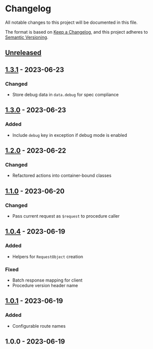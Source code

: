 # Changelog

All notable changes to this project will be documented in this file.

The format is based on [Keep a Changelog](https://keepachangelog.com/en/1.0.0/),
and this project adheres to [Semantic Versioning](https://semver.org/spec/v2.0.0.html).

<a name="unreleased"></a>
## [Unreleased]


<a name="1.3.1"></a>
## [1.3.1] - 2023-06-23
### Changed
- Store debug data in `data.debug` for spec compliance


<a name="1.3.0"></a>
## [1.3.0] - 2023-06-23
### Added
- Include `debug` key in exception if debug mode is enabled


<a name="1.2.0"></a>
## [1.2.0] - 2023-06-22
### Changed
- Refactored actions into container-bound classes


<a name="1.1.0"></a>
## [1.1.0] - 2023-06-20
### Changed
- Pass current request as `$request` to procedure caller


<a name="1.0.4"></a>
## [1.0.4] - 2023-06-19
### Added
- Helpers for `RequestObject` creation

### Fixed
- Batch response mapping for client
- Procedure version header name


<a name="1.0.1"></a>
## [1.0.1] - 2023-06-19
### Added
- Configurable route names


<a name="1.0.0"></a>
## 1.0.0 - 2023-06-19

[Unreleased]: https://github.com/BombenProdukt/package_slug/compare/1.3.1...HEAD
[1.3.1]: https://github.com/BombenProdukt/package_slug/compare/1.3.0...1.3.1
[1.3.0]: https://github.com/BombenProdukt/package_slug/compare/1.2.0...1.3.0
[1.2.0]: https://github.com/BombenProdukt/package_slug/compare/1.1.0...1.2.0
[1.1.0]: https://github.com/BombenProdukt/package_slug/compare/1.0.4...1.1.0
[1.0.4]: https://github.com/BombenProdukt/package_slug/compare/1.0.1...1.0.4
[1.0.1]: https://github.com/BombenProdukt/package_slug/compare/1.0.0...1.0.1

